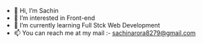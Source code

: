 - 👋 Hi, I’m Sachin
- 👀 I’m interested in Front-end
- 🌱 I’m currently learning Full Stck Web Development
- 📫 You can reach me at my mail :- sachinarora8279@gmail.com 

<!---
sachin0986/sachin0986 is a ✨ special ✨ repository because its `README.md` (this file) appears on your GitHub profile.
You can click the Preview link to take a look at your changes.
--->
